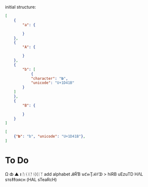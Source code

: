 initial structure:

``` json
[
    {
        "a": {

        }
    },
    {
        "A": {

        }
    },
    {
        "b": [
            {
            "character": "𝐛",
            "unicode": "U+1D41B"
        }
    ]
    },
    {
        "B": {

        }
    }
]
```

``` json
[
    {"𝐛": "b", "unicode": "U+1D41B"},
]
```

# To Do
Ω
ȸ
▲
ᵻ
ᚢᚾᚷᚨᚾᛞᛁᛉ add alphabet
ᎯŔƁ นℭዙŢℛℰᗫ > hiRB uEzuTD
HΛL sтεℓℓαяcн (HAL sTeaRcH)